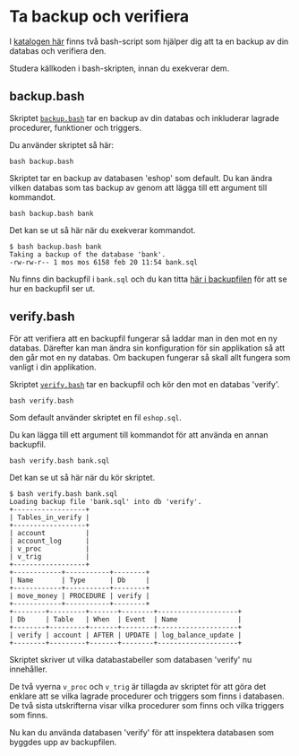 Ta backup och verifiera
=================================

I [katalogen här](.) finns två bash-script som hjälper dig att ta en backup av din databas och verifiera den.

Studera källkoden i bash-skripten, innan du exekverar dem.



backup.bash
---------------------------------

Skriptet [`backup.bash`](./backup.bash) tar en backup av din databas och inkluderar lagrade procedurer, funktioner och triggers.

Du använder skriptet så här:

```
bash backup.bash
```

Skriptet tar en backup av databasen 'eshop' som default. Du kan ändra vilken databas som tas backup av genom att lägga till ett argument till kommandot.

```
bash backup.bash bank
```

Det kan se ut så här när du exekverar kommandot.

```
$ bash backup.bash bank
Taking a backup of the database 'bank'.
-rw-rw-r-- 1 mos mos 6158 feb 20 11:54 bank.sql
```

Nu finns din backupfil i `bank.sql` och du kan titta [här i backupfilen](./bank.sql) för att se hur en backupfil ser ut.



verify.bash
---------------------------------

För att verifiera att en backupfil fungerar så laddar man in den mot en ny databas. Därefter kan man ändra sin konfiguration för sin applikation så att den går mot en ny databas. Om backupen fungerar så skall allt fungera som vanligt i din applikation.

Skriptet [`verify.bash`](./verify.bash) tar en backupfil och kör den mot en databas 'verify'. 

```
bash verify.bash
```

Som default använder skriptet en fil `eshop.sql`.

Du kan lägga till ett argument till kommandot för att använda en annan backupfil.

```
bash verify.bash bank.sql
```

Det kan se ut så här när du kör skriptet.

```
$ bash verify.bash bank.sql
Loading backup file 'bank.sql' into db 'verify'.
+------------------+
| Tables_in_verify |
+------------------+
| account          |
| account_log      |
| v_proc           |
| v_trig           |
+------------------+
+------------+-----------+--------+
| Name       | Type      | Db     |
+------------+-----------+--------+
| move_money | PROCEDURE | verify |
+------------+-----------+--------+
+--------+---------+-------+--------+--------------------+
| Db     | Table   | When  | Event  | Name               |
+--------+---------+-------+--------+--------------------+
| verify | account | AFTER | UPDATE | log_balance_update |
+--------+---------+-------+--------+--------------------+
```

Skriptet skriver ut vilka databastabeller som databasen 'verify' nu innehåller.

De två vyerna `v_proc` och `v_trig` är tillagda av skriptet för att göra det enklare att se vilka lagrade procedurer och triggers som finns i databasen. De två sista utskrifterna visar vilka procedurer som finns och vilka triggers som finns.

Nu kan du använda databasen 'verify' för att inspektera databasen som byggdes upp av backupfilen.

